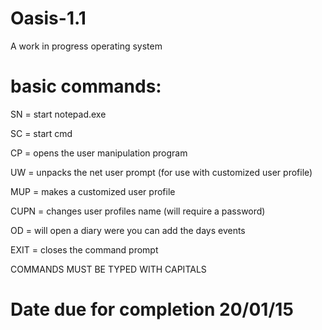 # Oasis-1.1
A work in progress operating system

# basic commands:

SN = start notepad.exe

SC = start cmd

CP = opens the user manipulation program

UW = unpacks the net user prompt (for use with customized user profile)

MUP = makes a customized user profile

CUPN = changes user profiles name (will require a password)

OD = will open a diary were you can add the days events

EXIT = closes the command prompt

COMMANDS MUST BE TYPED WITH CAPITALS

# Date due for completion 20/01/15
